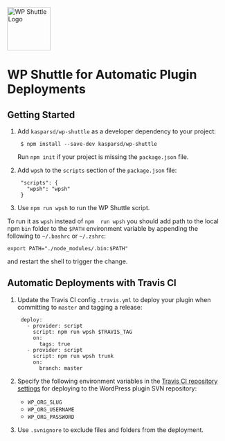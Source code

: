 <img src="https://kaspars.net/wp-content/uploads/2017/06/wp-shuttle.png" height="100" alt="WP Shuttle Logo" />

# WP Shuttle for Automatic Plugin Deployments

## Getting Started

1. Add `kasparsd/wp-shuttle` as a developer dependency to your project:

		$ npm install --save-dev kasparsd/wp-shuttle

	Run `npm init` if your project is missing the `package.json` file.

2. Add `wpsh` to the `scripts` section of the `package.json` file:

		"scripts": {
		  "wpsh": "wpsh"
		}

3. Use `npm run wpsh` to run the WP Shuttle script.

To run it as `wpsh` instead of `npm  run wpsh` you should add path to the local npm `bin` folder to the `$PATH` environment variable by appending the following to `~/.bashrc` or `~/.zshrc`:

	export PATH="./node_modules/.bin:$PATH"

and restart the shell to trigger the change.


## Automatic Deployments with Travis CI

1. Update the Travis CI config `.travis.yml` to deploy your plugin when committing to `master` and tagging a release:

		deploy:
		  - provider: script
		    script: npm run wpsh $TRAVIS_TAG
		    on:
		      tags: true
		  - provider: script
		    script: npm run wpsh trunk
		    on:
		      branch: master

2. Specify the following environment variables in the [Travis CI repository settings](https://docs.travis-ci.com/user/environment-variables/#Defining-Variables-in-Repository-Settings) for deploying to the WordPress plugin SVN repository:

	- `WP_ORG_SLUG`
	- `WP_ORG_USERNAME`
	- `WP_ORG_PASSWORD`

3. Use `.svnignore` to exclude files and folders from the deployment.
